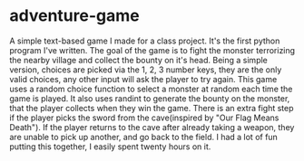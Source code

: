 # adventure-game
A simple text-based game I made for a class project.
It's the first python program I've written.
The goal of the game is to fight the monster terrorizing the nearby village and collect the bounty on it's head.
Being a simple version, choices are picked via the 1, 2, 3 number keys, they are the only valid choices, any other input will ask the player to try again.
This game uses a random choice function to select a monster at random each time the game is played. It also uses randint to generate the bounty on the monster, that the player collects when they win the game.
There is an extra fight step if the player picks the sword from the cave(inspired by "Our Flag Means Death").
If the player returns to the cave after already taking a weapon, they are unable to pick up another, and go back to the field. 
I had a lot of fun putting this together, I easily spent twenty hours on it. 
